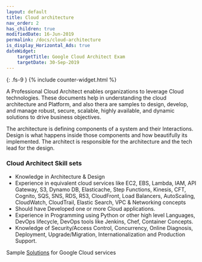 ```yaml
---
layout: default
title: Cloud architecture
nav_order: 2
has_children: true
modifiedDate: 16-Jun-2019
permalink: /docs/cloud-architecture
is_display_Horizontal_Ads: true
dateWidget:
    targetTitle: Google Cloud Architect Exam
    targetDate: 30-Sep-2019
---
```

{: .fs-9 }
{% include counter-widget.html %}

A Professional Cloud Architect enables organizations to leverage Cloud technologies. These documents help in understanding the cloud architecture and Platform, and also thera are samples to design, develop, and manage robust, secure, scalable, highly available, and dynamic solutions to drive business objectives.

The architecture is defining components of a system and their Interactions. Design is what happens inside those components and how beautifully its implemented. The architect is responsible for the architecture and the tech lead for the design.

### Cloud Architect Skill sets

- Knowledge in Architecture & Design
- Experience in equivalent cloud services like EC2, EBS, Lambda, IAM, API Gateway, S3, Dynamo DB, Elasticache, Step Functions, Kinesis, CFT, Cognito, SQS, SNS, RDS, R53, CloudFront, Load Balancers, AutoScaling, CloudWatch, CloudTrail, Elastic Search, VPC & Networking concepts
- Should have Developed one or more Cloud applications.
- Experience in Programming using Python or other high level Languages, DevOps lifecycle, DevOps tools like Jenkins, Chef, Container Concepts.
- Knowledge of Security/Access Control, Concurrency, Online Diagnosis, Deployment, Upgrade/Migration, Internationalization and Production Support.

Sample [Solutions](https://cloud.google.com/solutions/) for Google Cloud services

